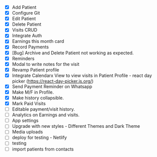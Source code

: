 - [x] Add Patient
- [x] Configure Git
- [x] Edit Patient
- [x] Delete Patient
- [x] Visits CRUD
- [x] Integrate Auth
- [x] Earnings this month card
- [x] Record Payments
- [x] [Bug] Archive and Delete Patient not working as expected.
- [x] Reminders
- [x] Modal to write notes for the visit
- [x] Revamp Patient profile
- [x] Integrate Calendarx View to view visits in Patient Profile - react day picker (https://react-day-picker.js.org/)
- [x] Send Payment Reminder on Whatsapp
- [x] Make M/F in Profile.
- [x] Make history collapsible.
- [x] Mark Paid Visits
- [ ] Editable payment/visit history.
- [ ] Analytics on Earnings and visits.
- [ ] App settings
- [ ] Upgrade with new styles - Different Themes and Dark Theme
- [ ] Media uploads
- [ ] deploy for testing - Netlify
- [ ] testing
- [ ] import patients from contacts
